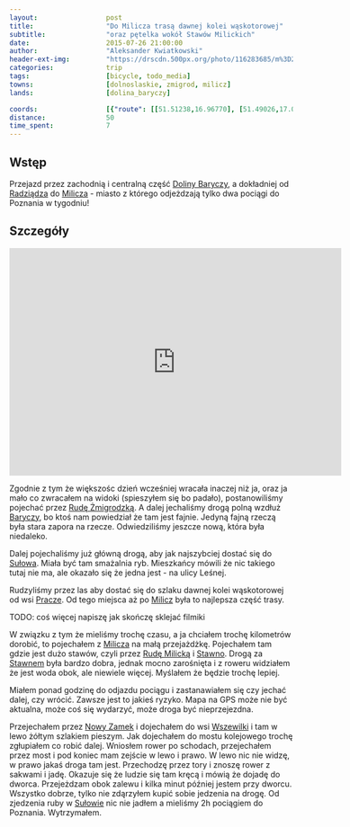 ```yaml
---
layout:                 post
title:                  "Do Milicza trasą dawnej kolei wąskotorowej"
subtitle:               "oraz pętelka wokół Stawów Milickich"
date:                   2015-07-26 21:00:00
author:                 "Aleksander Kwiatkowski"
header-ext-img:         "https://drscdn.500px.org/photo/116283685/m%3D2048/f86f748be05df0e81f9e449415e10398"
categories:             trip
tags:                   [bicycle, todo_media]
towns:                  [dolnoslaskie, zmigrod, milicz]
lands:                  [dolina_baryczy]

coords:                 [{"route": [[51.51238,16.96770], [51.49026,17.02254], [51.48588,17.08177], [51.49967,17.16820], [51.47850,17.20631], [51.49977,17.25763], [51.53097,17.34020], [51.56918,17.35806], [51.54821,17.28862], [51.52787,17.29497]], "type": "bicycle"}, {"route": [[51.52765,17.29516], [51.54228,17.28795], [51.63187,17.35301], [51.70097,17.42648], [51.70906,17.43180], [51.89329,17.44965], [51.95511,17.49737], [51.97172,17.49531]], "type": "train"}]
distance:               50
time_spent:             7
---
```


[wiki-dolina-baryczy]:          https://pl.wikipedia.org/wiki/Park_Krajobrazowy_Dolina_Baryczy
[wiki-radziadz]:                https://pl.wikipedia.org/wiki/Radzi%C4%85dz
[wiki-olsza]:                   https://pl.wikipedia.org/wiki/Olsza_(wojew%C3%B3dztwo_dolno%C5%9Bl%C4%85skie)
[wiki-wilkowo]:                 https://pl.wikipedia.org/wiki/Wilkowo_(wojew%C3%B3dztwo_dolno%C5%9Bl%C4%85skie)
[wiki-grabowka]:                https://pl.wikipedia.org/wiki/Grab%C3%B3wka_(wojew%C3%B3dztwo_dolno%C5%9Bl%C4%85skie)
[wiki-ruda-sulowska]:           https://pl.wikipedia.org/wiki/Ruda_Su%C5%82owska
[wiki-sulow]:                   https://pl.wikipedia.org/wiki/Su%C5%82%C3%B3w_(wie%C5%9B_w_wojew%C3%B3dztwie_dolno%C5%9Bl%C4%85skim)
[wiki-barycz]:                  https://pl.wikipedia.org/wiki/Barycz_(rzeka)
[wiki-osiek]:                   https://pl.wikipedia.org/wiki/Osiek_(powiat_trzebnicki)
[wiki-ksiazeca-wies]:           https://pl.wikipedia.org/wiki/Ksi%C4%85%C5%BC%C4%99ca_Wie%C5%9B
[wiki-milicz]:                  https://pl.wikipedia.org/wiki/Milicz
[wiki-ruda-zmigrodzka]:         https://pl.wikipedia.org/wiki/Ruda_%C5%BBmigrodzka
[wiki-pracze]:                  https://pl.wikipedia.org/wiki/Pracze_(wie%C5%9B_w_wojew%C3%B3dztwie_dolno%C5%9Bl%C4%85skim)
[wiki-stawno]:                  https://pl.wikipedia.org/wiki/Stawno_(wojew%C3%B3dztwo_dolno%C5%9Bl%C4%85skie)
[wiki-nowy-zamek]:              https://pl.wikipedia.org/wiki/Nowy_Zamek
[wiki-wszewilki]:               https://pl.wikipedia.org/wiki/Wszewilki
[wiki-ruda-milicka]:            https://pl.wikipedia.org/wiki/Ruda_Milicka

Wstęp
-----

Przejazd przez zachodnią i centralną część [Doliny Baryczy][wiki-dolina-baryczy], a dokładniej od
[Radziądza][wiki-radziadz] do [Milicza][wiki-milicz] - miasto z którego odjeżdzają tylko dwa
pociągi do Poznania w tygodniu!

Szczegóły
---------

<iframe height='405' width='590' frameborder='0' allowtransparency='true' scrolling='no' src='https://www.strava.com/activities/354708275/embed/0d907e24326f9bdec8ec53c84a1c88e2de3f390b'></iframe>

Zgodnie z tym że większośc dzień wcześniej wracała inaczej niż ja, oraz ja mało co zwracałem na widoki (spieszyłem się
bo padało), postanowiliśmy pojechać przez [Rudę Żmigrodzką][wiki-ruda-zmigrodzka]. A dalej jechaliśmy drogą polną
wzdłuż [Baryczy][wiki-barycz], bo ktoś nam powiedział że tam jest fajnie. Jedyną fajną rzeczą była stara zapora na rzecze.
Odwiedziliśmy jeszcze nową, która była niedaleko.

Dalej pojechaliśmy już główną drogą, aby jak najszybciej dostać się do [Sułowa][wiki-sulow]. Miała być tam smażalnia ryb.
Mieszkańcy mówili że nic takiego tutaj nie ma, ale okazało się że jedna jest - na ulicy Leśnej.

Rudzyliśmy przez las aby dostać się do szlaku dawnej kolei wąskotorowej od wsi [Pracze][wiki-pracze]. Od tego miejsca aż po
[Milicz][wiki-milicz] była to najlepsza część trasy.

TODO: coś więcej napiszę jak skończę sklejać filmiki

W związku z tym że mieliśmy trochę czasu, a ja chciałem trochę kilometrów dorobić, to pojechałem z [Milicza][wiki-milicz]
na małą przejażdżkę. Pojechałem tam gdzie jest dużo stawów, czyli przez [Rudę Milicką][wiki-ruda-milicka] i [Stawno][wiki-stawno].
Drogą za [Stawnem][wiki-stawno] była bardzo dobra, jednak mocno zarośnięta i z roweru widziałem że jest woda obok, ale niewiele
więcej. Myślałem że będzie trochę lepiej.

Miałem ponad godzinę do odjazdu pociągu i zastanawiałem się czy jechać dalej, czy wrócić. Zawsze jest to jakieś ryzyko.
Mapa na GPS może nie być aktualna, może coś się wydarzyć, może droga być nieprzejezdna.

Przejechałem przez [Nowy Zamek][wiki-nowy-zamek] i dojechałem do wsi [Wszewilki][wiki-wszewilki] i tam w lewo żółtym
szlakiem pieszym. Jak dojechałem do mostu kolejowego trochę zgłupiałem co robić dalej. Wniosłem rower po schodach,
przejechałem przez most i pod koniec mam zejście w lewo i prawo. W lewo nic nie widzę, w prawo jakaś droga tam jest.
Przechodzę przez tory i znoszę rower z sakwami i jadę. Okazuje się że ludzie się tam kręcą i mówią że dojadę do dworca.
Przejeżdzam obok zalewu i kilka minut później jestem przy dworcu. Wszystko dobrze, tylko nie zdąrzyłem kupić sobie jedzenia
na drogę. Od zjedzenia ruby w [Sułowie][wiki-sulow] nic nie jadłem a mieliśmy 2h pociągiem do Poznania. Wytrzymałem.
